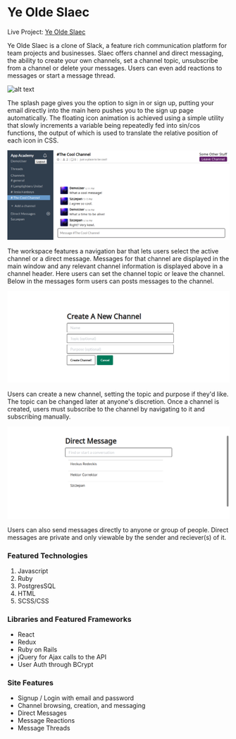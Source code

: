# Ye Olde Slaec 

Live Project: [Ye Olde Slaec](https://ye-olde-slaec.herokuapp.com "Live Slack clone")

Ye Olde Slaec is a clone of Slack, a feature rich communication platform for
team projects and businesses.  Slaec offers channel and direct messaging, the 
ability to create your own channels, set a channel topic, unsubscribe from a 
channel or delete your messages.  Users can even add reactions to messages or
start a message thread.

![alt text](./app/assets/presentation/splash-home.gif)

The splash page gives you the option to sign in or sign up, putting your email
directly into the main hero pushes you to the sign up page automatically.  The
floating icon animation is achieved using a simple utility that slowly
increments a variable being repeatedly fed into sin/cos functions, the output of which
is used to translate the relative position of each icon in CSS.

![alt text](./app/assets/presentation/channel.png)

The workspace features a navigation bar that lets users select the active channel
or a direct message.  Messages for that channel are displayed in the main window
and any relevant channel information is displayed above in a channel header.
Here users can set the channel topic or leave the channel.  Below in the messages
form users can posts messages to the channel.

<!-- <img src="https://github.com/favicon.ico" width="48"> -->
<!-- <img src="./app/assets/presentation/channel.png" width="1076"> -->


![alt text](./app/assets/presentation/createChannel.png)

Users can create a new channel, setting the topic and purpose if they'd like.
The topic can be changed later at anyone's discretion.
Once a channel is created, users must subscribe to the channel by navigating 
to it and subscribing manually.

![alt text](./app/assets/presentation/createDM.png)

Users can also send messages directly to anyone or group of people.  Direct 
messages are private and only viewable by the sender and reciever(s) of it.

### Featured Technologies
  1. Javascript
  2. Ruby
  3. PostgresSQL
  4. HTML
  5. SCSS/CSS

### Libraries and Featured Frameworks
  - React
  - Redux
  - Ruby on Rails
  - jQuery for Ajax calls to the API
  - User Auth through BCrypt

### Site Features
  * Signup / Login with email and password
  * Channel browsing, creation, and messaging
  * Direct Messages
  * Message Reactions
  * Message Threads